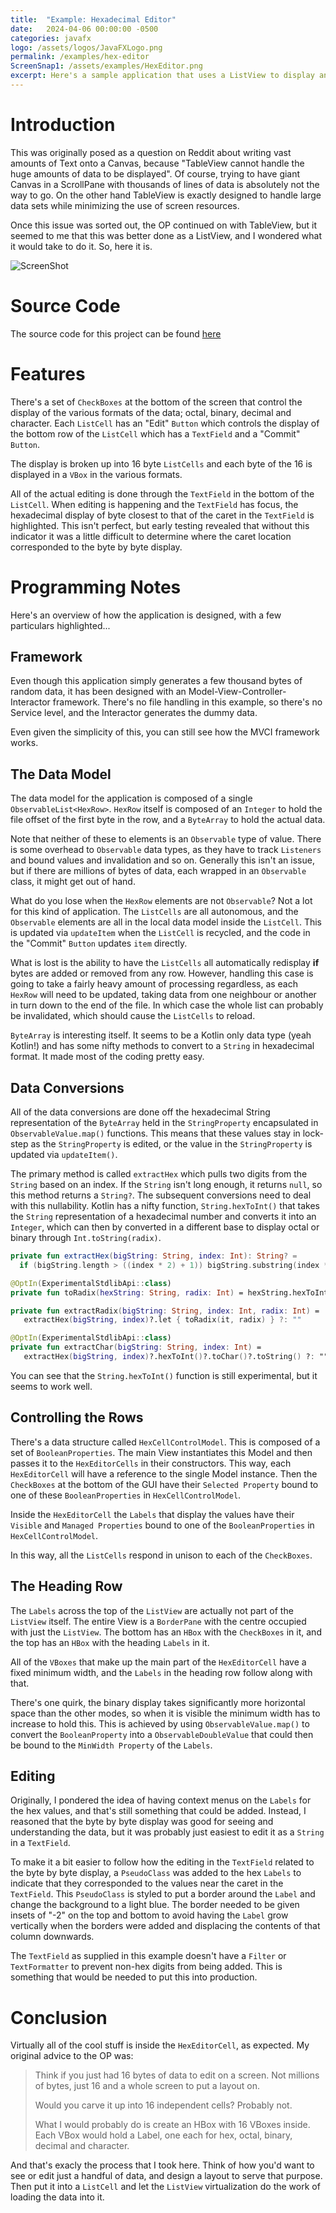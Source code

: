 ```yaml
---
title:  "Example: Hexadecimal Editor"
date:   2024-04-06 00:00:00 -0500
categories: javafx
logo: /assets/logos/JavaFXLogo.png
permalink: /examples/hex-editor
ScreenSnap1: /assets/examples/HexEditor.png
excerpt: Here's a sample application that uses a ListView to display and edit bytes in a data file, showing the values in hex, octal, binary, decimal and as characters.
---
```


# Introduction

This was originally posed as a question on Reddit about writing vast amounts of Text onto a Canvas, because "TableView cannot handle the huge amounts of data to be displayed". Of course, trying to have giant Canvas in a ScrollPane with thousands of lines of data is absolutely not the way to go.  On the other hand TableView is exactly designed to handle large data sets while minimizing the use of screen resources.

Once this issue was sorted out, the OP continued on with TableView, but it seemed to me that this was better done as a ListView, and I wondered what it would take to do it. So, here it is.

![ScreenShot]({{page.ScreenSnap1}})

# Source Code

The source code for this project can be found [here](https://github.com/PragmaticCoding/Examples/tree/main/src/main/kotlin/ca/pragmaticcoding/examples/hexeditor)


# Features

There's a set of `CheckBoxes` at the bottom of the screen that control the display of the various formats of the data; octal, binary, decimal and character.  Each `ListCell` has an "Edit" `Button` which controls the display of the bottom row of the `ListCell` which has a `TextField` and a "Commit" `Button`.

The display is broken up into 16 byte `ListCells` and each byte of the 16 is displayed in a `VBox` in the various formats.

All of the actual editing is done through the `TextField` in the bottom of the `ListCell`.  When editing is happening and the `TextField` has focus, the hexadecimal display of byte closest to that of the caret in the `TextField` is highlighted.  This isn't perfect, but early testing revealed that without this indicator it was a little difficult to determine where the caret location corresponded to the byte by byte display.

# Programming Notes

Here's an overview of how the application is designed, with a few particulars highlighted...

## Framework

Even though this application simply generates a few thousand bytes of random data, it has been designed with an Model-View-Controller-Interactor framework. There's no file handling in this example, so there's no Service level, and the Interactor generates the dummy data.

Even given the simplicity of this, you can still see how the MVCI framework works.

## The Data Model

The data model for the application is composed of a single `ObservableList<HexRow>`.  `HexRow` itself is composed of an `Integer` to hold the file offset of the first byte in the row, and a `ByteArray` to hold the actual data.  

Note that neither of these to elements is an `Observable` type of value.  There is some overhead to `Observable` data types, as they have to track `Listeners` and bound values and invalidation and so on.  Generally this isn't an issue, but if there are millions of bytes of data, each wrapped in an `Observable` class, it might get out of hand.

What do you lose when the `HexRow` elements are not `Observable`?  Not a lot for this kind of application.  The `ListCells` are all autonomous, and the `Observable` elements are all in the local data model inside the `ListCell`.  This is updated via `updateItem` when the `ListCell` is recycled, and the code in the "Commit" `Button` updates `item` directly.  

What is lost is the ability to have the `ListCells` all automatically redisplay **if** bytes are added or removed from any row.  However, handling this case is going to take a fairly heavy amount of processing regardless, as each `HexRow` will need to be updated, taking data from one neighbour or another in turn down to the end of the file.  In which case the whole list can probably be invalidated, which should cause the `ListCells` to reload.

`ByteArray` is interesting itself.  It seems to be a Kotlin only data type (yeah Kotlin!) and has some nifty methods to convert to a `String` in hexadecimal format. It made most of the coding pretty easy.

## Data Conversions

All of the data conversions are done off the hexadecimal String representation of the `ByteArray` held in the `StringProperty` encapsulated in `ObservableValue.map()` functions.  This means that these values stay in lock-step as the `StringProperty` is edited, or the value in the `StringProperty` is updated via `updateItem()`.

The primary method is called `extractHex` which pulls two digits from the `String` based on an index.  If the `String` isn't long enough, it returns `null`, so this method returns a `String?`.  The subsequent conversions need to deal with this nullability.  Kotlin has a nifty function, `String.hexToInt()` that takes the `String` representation of a hexadecimal number and converts it into an `Integer`, which can then by converted in a different base to display octal or binary through `Int.toString(radix)`.  

``` kotlin
private fun extractHex(bigString: String, index: Int): String? =
  if (bigString.length > ((index * 2) + 1)) bigString.substring(index * 2, (index * 2) + 2) else null

@OptIn(ExperimentalStdlibApi::class)
private fun toRadix(hexString: String, radix: Int) = hexString.hexToInt().toString(radix)

private fun extractRadix(bigString: String, index: Int, radix: Int) =
   extractHex(bigString, index)?.let { toRadix(it, radix) } ?: ""

@OptIn(ExperimentalStdlibApi::class)
private fun extractChar(bigString: String, index: Int) =
   extractHex(bigString, index)?.hexToInt()?.toChar()?.toString() ?: ""
```

You can see that the `String.hexToInt()` function is still experimental, but it seems to work well.

## Controlling the Rows

There's a data structure called `HexCellControlModel`.  This is composed of a set of `BooleanProperties`.  The main View instantiates this Model and then passes it to the `HexEditorCells` in their constructors.  This way, each `HexEditorCell` will have a reference to the single Model instance.  Then the `CheckBoxes` at the bottom of the GUI have their `Selected Property` bound to one of these `BooleanProperties` in `HexCellControlModel`.

Inside the `HexEditorCell` the `Labels` that display the values have their `Visible` and `Managed Properties` bound to one of the `BooleanProperties` in `HexCellControlModel`.  

In this way, all the `ListCells` respond in unison to each of the `CheckBoxes`.

## The Heading Row

The `Labels` across the top of the `ListView` are actually not part of the `ListView` itself.  The entire View is a `BorderPane` with the centre occupied with just the `ListView`.  The bottom has an `HBox` with the `CheckBoxes` in it, and the top has an `HBox` with the heading `Labels` in it.

All of the `VBoxes` that make up the main part of the `HexEditorCell` have a fixed minimum width, and the `Labels` in the heading row follow along with that.

There's one quirk, the binary display takes significantly more horizontal space than the other modes, so when it is visible the minimum width has to increase to hold this.  This is achieved by using `ObservableValue.map()` to convert the `BooleanProperty` into a `ObservableDoubleValue` that could then be bound to the `MinWidth Property` of the `Labels`.

## Editing

Originally, I pondered the idea of having context menus on the `Labels` for the hex values, and that's still something that could be added.  Instead, I reasoned that the byte by byte display was good for seeing and understanding the data, but it was probably just easiest to edit it as a `String` in a `TextField`.   

To make it a bit easier to follow how the editing in the `TextField` related to the byte by byte display, a `PseudoClass` was added to the hex `Labels` to indicate that they corresponded to the values near the caret in the `TextField`.  This `PseudoClass` is styled to put a border around the `Label` and change the background to a light blue.  The border needed to be given insets of "-2" on the top and bottom to avoid having the `Label` grow vertically when the borders were added and displacing the contents of that column downwards.  

The `TextField` as supplied in this example doesn't have a `Filter` or `TextFormatter` to prevent non-hex digits from being added.  This is something that would be needed to put this into production.

# Conclusion

Virtually all of the cool stuff is inside the `HexEditorCell`, as expected.  My original advice to the OP was:

>  Think if you just had 16 bytes of data to edit on a screen. Not millions of bytes, just 16 and a whole screen to put a layout on.
>
>  Would you carve it up into 16 independent cells?  Probably not.
>
>  What I would probably do is create an HBox with 16 VBoxes inside. Each VBox would hold a Label, one each for hex, octal, binary, decimal and character.

And that's exacly the process that I took here.  Think of how you'd want to see or edit just a handful of data, and design a layout to serve that purpose.  Then put it into a `ListCell` and let the `ListView` virtualization do the work of loading the data into it.  
